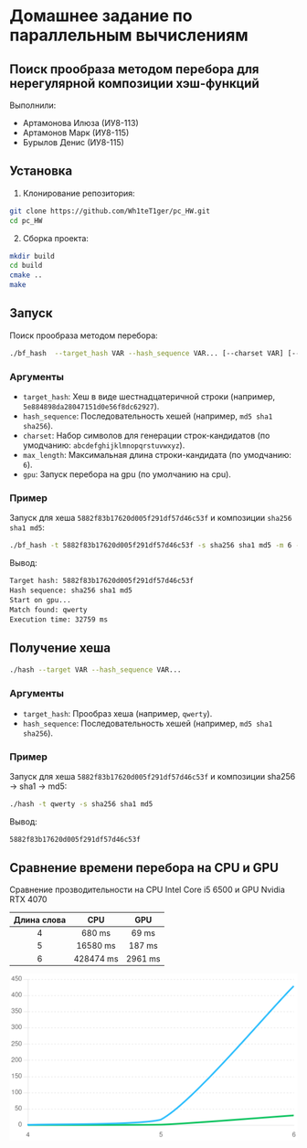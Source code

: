 # Домашнее задание по параллельным вычислениям
## Поиск прообраза методом перебора для нерегулярной композиции хэш-функций
Выполнили:
* Артамонова Илюза (ИУ8-113)
* Артамонов Марк (ИУ8-115)
* Бурылов Денис (ИУ8-115)

## Установка
1. Клонирование репозитория:
```bash
git clone https://github.com/Wh1teT1ger/pc_HW.git
cd pc_HW
```
2. Сборка проекта:
```bash
mkdir build
cd build
cmake ..
make
```

## Запуск
Поиск прообраза методом перебора:
```bash
./bf_hash  --target_hash VAR --hash_sequence VAR... [--charset VAR] [--max_length VAR] [--gpu]
```
### Аргументы
* `target_hash`: Хеш в виде шестнадцатеричной строки (например, `5e884898da28047151d0e56f8dc62927`).
* `hash_sequence`: Последовательность хешей (например, `md5 sha1 sha256`).
* `charset`: Набор символов для генерации строк-кандидатов (по умодчанию: `abcdefghijklmnopqrstuvwxyz`).
* `max_length`: Максимальная длина строки-кандидата (по умодчанию: `6`).
* `gpu`: Запуск перебора на gpu (по умолчанию на cpu).
### Пример
Запуск для хеша `5882f83b17620d005f291df57d46c53f` и композиции `sha256 sha1 md5`:
```bash
./bf_hash -t 5882f83b17620d005f291df57d46c53f -s sha256 sha1 md5 -m 6 --gpu
```
Вывод:
```bash
Target hash: 5882f83b17620d005f291df57d46c53f
Hash sequence: sha256 sha1 md5 
Start on gpu...
Match found: qwerty
Execution time: 32759 ms
```
## Получение хеша
```bash
./hash --target VAR --hash_sequence VAR...
```
### Аргументы
* `target_hash`: Прообраз  хеша (например, `qwerty`).
* `hash_sequence`: Последовательность хешей (например, `md5 sha1 sha256`).
### Пример
Запуск для хеша `5882f83b17620d005f291df57d46c53f` и композиции sha256 → sha1 → md5:
```bash
./hash -t qwerty -s sha256 sha1 md5
```
Вывод:
```bash
5882f83b17620d005f291df57d46c53f
```

## Сравнение времени перебора на CPU и GPU
Сравнение прозводительности на CPU Intel Core i5 6500 и GPU Nvidia RTX 4070

| Длина слова | CPU       | GPU      |
|:-----------:|:---------:|:--------:|
| 4           | 680 ms    | 69 ms    |
| 5           | 16580 ms  | 187 ms   |
| 6           | 428474 ms | 2961 ms  |

![График](/images/compere.png "Сравнение времени перебора на CPU и GPU")